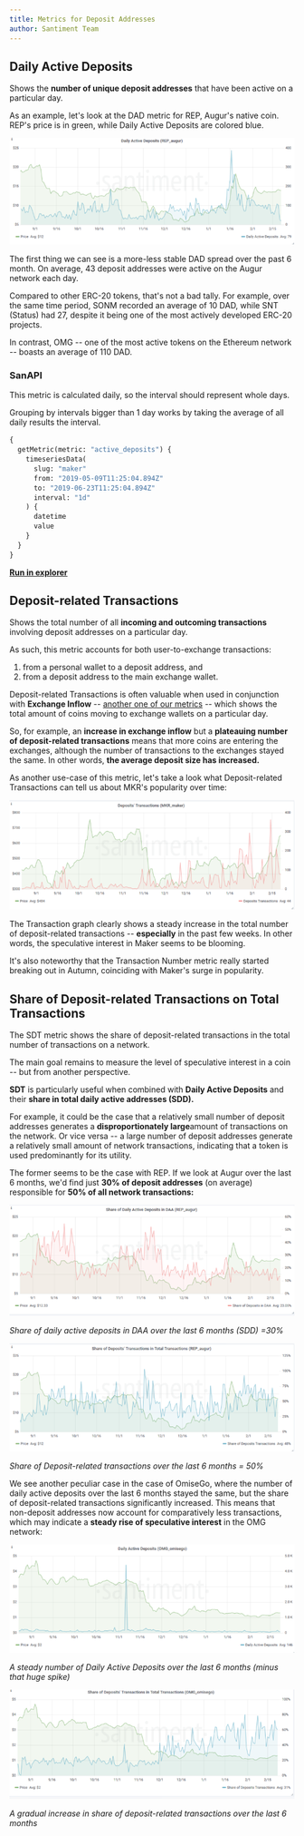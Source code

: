 ```yaml
---
title: Metrics for Deposit Addresses
author: Santiment Team
---
```


## Daily Active Deposits

Shows the **number of unique deposit addresses** that have been active on a particular day.

As an example, let's look at the DAD metric for REP, Augur's native coin. REP's price is in green, while Daily Active Deposits are colored blue.

[![augur-deposits](dad-augur-2-768x286.png)](https://santiment.net/wp-content/uploads/2019/02/dad-augur-2.png)

The first thing we can see is a more-less stable DAD spread over the past 6 month. On average, 43 deposit addresses were active on the Augur network each day.

Compared to other ERC-20 tokens, that's not a bad tally. For example, over the same time period, SONM recorded an average of 10 DAD, while SNT (Status) had 27, despite it being one of the most actively developed ERC-20 projects.

In contrast, OMG -- one of the most active tokens on the Ethereum network -- boasts an average of 110 DAD.

### SanAPI

This metric is calculated daily, so the interval should represent whole days.

Grouping by intervals bigger than 1 day works by taking the average of all daily results the interval.

```graphql
{
  getMetric(metric: "active_deposits") {
    timeseriesData(
      slug: "maker"
      from: "2019-05-09T11:25:04.894Z"
      to: "2019-06-23T11:25:04.894Z"
      interval: "1d"
    ) {
      datetime
      value
    }
  }
}
```

[**Run in explorer**](<https://api.santiment.net/graphiql?query=%7B%0A%20%20getMetric(metric%3A%20%22active_deposits%22)%20%7B%0A%20%20%20%20timeseriesData(%0A%20%20%20%20%20%20slug%3A%20%22maker%22%0A%20%20%20%20%20%20from%3A%20%222019-05-09T11%3A25%3A04.894Z%22%0A%20%20%20%20%20%20to%3A%20%222019-06-23T11%3A25%3A04.894Z%22%0A%20%20%20%20%20%20interval%3A%20%221d%22)%20%7B%0A%20%20%20%20%20%20%20%20datetime%0A%20%20%20%20%20%20%20%20value%0A%20%20%20%20%7D%0A%20%20%7D%0A%7D%0A>)

## Deposit-related Transactions

Shows the total number of all **incoming and outcoming transactions** involving deposit addresses on a particular day.

As such, this metric accounts for both user-to-exchange transactions:

1. from a personal wallet to a deposit address, and
2. from a deposit address to the main exchange wallet.

Deposit-related Transactions is often valuable when used in conjunction
with **Exchange Inflow** -- [another one of our
metrics](/metrics/exchange-flow-metrics)
-- which shows the total amount of coins moving to exchange wallets on a
particular day.

So, for example, an **increase in exchange inflow** but a **plateauing
number of deposit-related transactions** means that more coins are
entering the exchanges, although the number of transactions to the
exchanges stayed the same. In other words, **the average deposit size
has increased.**

As another use-case of this metric, let's take a look what
Deposit-related Transactions can tell us about MKR's popularity over
time:

[![](maker-768x294.png)](https://santiment.net/wp-content/uploads/2019/02/maker.png)

The Transaction graph clearly shows a steady increase in the total
number of deposit-related transactions -- **especially** in the past few
weeks. In other words, the speculative interest in Maker seems to be
blooming.

It's also noteworthy that the Transaction Number metric really started
breaking out in Autumn, coinciding with Maker's surge in popularity.

## Share of Deposit-related Transactions on Total Transactions

The SDT metric shows the share of deposit-related transactions in the
total number of transactions on a network.

The main goal remains to measure the level of speculative interest in a
coin -- but from another perspective.

**SDT** is particularly useful when combined with **Daily Active
Deposits** and their **share in total daily active addresses (SDD).**

For example, it could be the case that a relatively small number of
deposit addresses generates a **disproportionately large**amount of
transactions on the network. Or vice versa -- a large number of deposit
addresses generate a relatively small amount of network transactions,
indicating that a token is used predominantly for its utility.

The former seems to be the case with REP. If we look at Augur over the
last 6 months, we'd find just **30% of deposit addresses** (on average)
responsible for **50% of all network transactions:**

[![](SAD-augur-768x298.png)](https://santiment.net/wp-content/uploads/2019/02/SAD-augur.png)

_Share of daily active deposits in DAA over the last 6 months (SDD)
=30%_

[![](sdt-768x292.png)](https://santiment.net/wp-content/uploads/2019/02/sdt.png)

_Share of Deposit-related transactions over the last 6 months = 50%_

We see another peculiar case in the case of OmiseGo, where the number of
daily active deposits over the last 6 months stayed the same, but the
share of deposit-related transactions significantly increased. This
means that non-deposit addresses now account for comparatively less
transactions, which may indicate a **steady rise of speculative
interest** in the OMG network:

[![](dad-omg-768x290.png)](https://santiment.net/wp-content/uploads/2019/02/dad-omg.png)

_A steady number of Daily Active Deposits over the last 6 months (minus
that huge spike)_

[![](sdt-omg-768x295.png)](https://santiment.net/wp-content/uploads/2019/02/sdt-omg.png)

_A gradual increase in share of deposit-related transactions over the
last 6 months_
